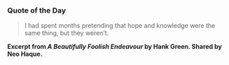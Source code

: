 ### Quote of the Day

> I had spent months pretending that hope and knowledge were the same thing, but they weren’t.

**Excerpt from *A Beautifully Foolish Endeavour* by Hank Green. Shared by Neo Haque.**